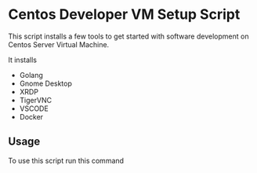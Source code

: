 # Centos Developer VM Setup Script

This script installs a few tools to get started with software development on Centos Server Virtual Machine.

It installs
* Golang
* Gnome Desktop
* XRDP
* TigerVNC
* VSCODE
* Docker

## Usage

To use this script run this command
``` git clone https://github.com/jritchieBAE/new-instance-setup.git && cd new-instance-setup && ./setup
